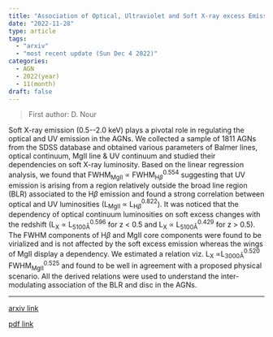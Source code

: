 ```yaml
---
title: "Association of Optical, Ultraviolet and Soft X-ray excess Emissions in AGNs"
date: "2022-11-28"
type: article
tags:
  - "arxiv"
  - "most recent update (Sun Dec 4 2022)"
categories:
  - AGN
  - 2022(year)
  - 11(month)
draft: false
---
```


> First author: D. Nour

 Soft X-ray emission (0.5--2.0 keV) plays a pivotal role in regulating the
optical and UV emission in the AGNs. We collected a sample of 1811 AGNs from
the SDSS database and obtained various parameters of Balmer lines, optical
continuum, MgII line \& UV continuum and studied their dependencies on soft
X-ray luminosity. Based on the linear regression analysis, we found that
FWHM$_{\text{MgII}}$ $\propto$ FWHM$_{\text{H}\beta}^{0.554}$ suggesting that
UV emission is arising from a region relatively outside the broad line region
(BLR) associated to the H$\beta$ emission and found a strong correlation
between optical and UV luminosities (L$_{\text{MgII}}$ $\propto$
L$_{\text{H}\beta}^{0.822}$). It was noticed that the dependency of optical
continuum luminosities on soft excess changes with the redshift (L$_{\text{X}}$
$\propto$ L$^{0.596}_{5100\text{\AA}}$ for z < 0.5 and L$_{\text{X}}$ $\propto$
L$^{0.429}_{5100\text{\AA}}$ for z > 0.5). The FWHM components of H${\beta}$
and MgII core components were found to be virialized and is not affected by the
soft excess emission whereas the wings of MgII display a dependency. We
estimated a relation viz. L$_{\text{X}}$ $\propto$L$^{0.520}_{3000\text{\AA}}$
FWHM$^{0.525}_{\text{MgII}}$ and found to be well in agreement with a proposed
physical scenario. All the derived relations were used to understand the
inter-modulating association of the BLR and disc in the AGNs.

---
[arxiv link](http://arxiv.org/abs/2211.15077v1)

[pdf link](http://arxiv.org/pdf/2211.15077v1)
